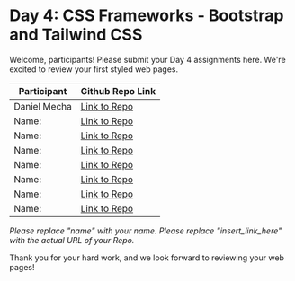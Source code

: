 # Day 4: CSS Frameworks - Bootstrap and Tailwind CSS

Welcome, participants! Please submit your Day 4 assignments here. We're excited to review your first styled web pages.

| Participant | Github Repo Link                 |
| ----------- | -------------------------------- |
| Daniel Mecha      | [Link to Repo](https://github.com/AyiokaMecha/SES-Web-CSS-Frameworks.git) |
| Name:       | [Link to Repo](insert_link_here) |
| Name:       | [Link to Repo](insert_link_here) |
| Name:       | [Link to Repo](insert_link_here) |
| Name:       | [Link to Repo](insert_link_here) |
| Name:       | [Link to Repo](insert_link_here) |
| Name:       | [Link to Repo](insert_link_here) |
| Name:       | [Link to Repo](insert_link_here) |

_Please replace "name" with your name._
_Please replace "insert_link_here" with the actual URL of your Repo._

Thank you for your hard work, and we look forward to reviewing your web pages!
